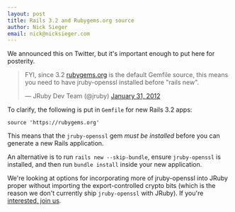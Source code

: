 ```yaml
---
layout: post
title: Rails 3.2 and Rubygems.org source
author: Nick Sieger
email: nick@nicksieger.com
---
```

We announced this on Twitter, but it's important enough to put here
for posterity.

<blockquote class="twitter-tweet"><p>FYI, since 3.2 <a href="https://t.co/Zxl4M5tA" title="https://rubygems.org">rubygems.org</a> is the default Gemfile source, this means you need to have jruby-openssl installed before "rails new".</p>&mdash; JRuby Dev Team (@jruby) <a href="https://twitter.com/jruby/status/164376150209069056" data-datetime="2012-01-31T15:55:02+00:00">January 31, 2012</a></blockquote>
<script src="//platform.twitter.com/widgets.js" charset="utf-8">
</script>

To clarify, the following is put in `Gemfile` for new Rails 3.2 apps:

    source 'https://rubygems.org'

This means that the `jruby-openssl` gem *must be installed* before you
can generate a new Rails application.

An alternative is to run `rails new --skip-bundle`, ensure
`jruby-openssl` is installed, and then run `bundle install` inside
your new application.

We're looking at options for incorporating more of jruby-openssl into
JRuby proper without importing the export-controlled crypto bits
(which is the reason we don't currently ship `jruby-openssl` with
JRuby). If you're [interested, join us](https://github.com/jruby/jruby-ossl/).
